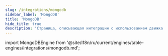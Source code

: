 ```yaml
---
slug: /integrations/mongodb
sidebar_label: 'MongoDB'
title: 'MongoDB'
hide_title: true
description: 'Страница, описывающая интеграцию с использованием движка MongoDB'
---
```


import MongoDBEngine from '@site/i18n/ru/current/engines/table-engines/integrations/mongodb.md';

<MongoDBEngine/>
